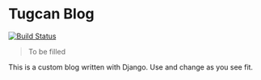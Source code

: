 # Tugcan Blog

[![Build Status](https://travis-ci.com/tugcanolgun/Blog.svg?branch=master)](https://travis-ci.com/tugcanolgun/Blog)

> To be filled

This is a custom blog written with Django. Use and change as you see fit.

